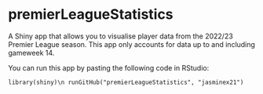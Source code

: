 # premierLeagueStatistics

A Shiny app that allows you to visualise player data from the 2022/23 Premier League season. This app only accounts for data up to and including gameweek 14.

You can run this app by pasting the following code in RStudio: 

`library(shiny)\n
runGitHub("premierLeagueStatistics", "jasminex21")`
